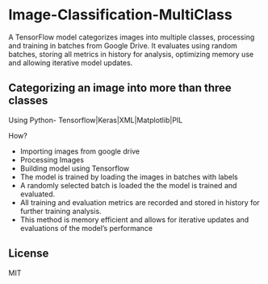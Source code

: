 # Image-Classification-MultiClass
A TensorFlow model categorizes images into multiple classes, processing and training in batches from Google Drive. It evaluates using random batches, storing all metrics in history for analysis, optimizing memory use and allowing iterative model updates.


## Categorizing an image into more than three classes 

Using Python- Tensorflow|Keras|XML|Matplotlib|PIL

How?
- Importing images from google drive
- Processing Images
- Building model using Tensorflow
- The model is trained by loading the images in batches with labels
- A randomly selected batch is loaded the the model is trained and evaluated.
- All training and evaluation metrics are recorded and stored in history for further training analysis.
- This method is memory efficient and allows for iterative updates and evaluations of the model’s performance
 
## License

MIT
